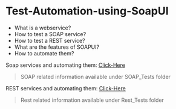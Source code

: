 # Test-Automation-using-SoapUI

- What is a webservice?
- How to test a SOAP service?
- How to test a REST service?
- What are the features of SOAPUI?
- How to automate them?

Soap services and automating them: [Click-Here](https://github.com/Dhruvaraju/test-automation-soapui/blob/master/soap_tests/README_SOAP.md)
> SOAP related information available under SOAP_Tests folder

REST services and automating them: [Click-Here](https://github.com/Dhruvaraju/test-automation-soapui/blob/master/REST_tests/README_REST.md)
> Rest related information available under Rest_Tests folder


